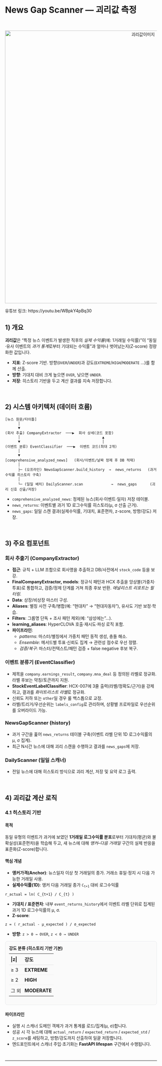 <h1 id="news-gap-scanner">News Gap Scanner — 괴리값 측정</h1>

<br>
<p align="center">
  <img src="https://github.com/user-attachments/assets/b42a8e94-6eef-4810-a4fe-ca47a22ff4ba" alt="괴리값이미지" width="900">
</p>
유튜브 링크: https://youtu.be/WBpkY4pBq30
<h2>1) 개요</h2>

<p>
  <strong>괴리값</strong>은 “특정 뉴스 이벤트가 발생한 직후의 <em>실제 수익률</em>(예: 1거래일 수익률)”이
  “동일·유사 이벤트의 <em>과거 통계</em>로부터 기대되는 수익률”과 얼마나 벗어났는지(Z-score) 정량화한 값입니다.
</p>
<ul>
  <li><strong>지표</strong>: Z-score 기반. 방향(<code>OVER</code>/<code>UNDER</code>)과 강도(<code>EXTREME</code>/<code>HIGH</code>/<code>MODERATE</code> …)를 함께 산출.</li>
  <li><strong>방향</strong>: 기대치 대비 크게 높으면 <code>OVER</code>, 낮으면 <code>UNDER</code>.</li>
  <li><strong>저장</strong>: 히스토리 기반을 두고 계산 결과를 지속 저장합니다.</li>
</ul>


<br>

<h2>2) 시스템 아키텍처 (데이터 흐름)</h2>

<pre><code>[뉴스 원문/타이틀]
      │
      ▼
(회사 추출) CompanyExtractor  ───▶  회사 상세(코드 포함)
      │                                      ▲
      ▼                                      │
(이벤트 분류) EventClassifier  ───▶  이벤트 코드(최대 2개)
      │
      ▼
[comprehensive_analyzed_news]   (회사/이벤트/날짜 정제 후 DB 적재)
      │
      ├─ (오프라인) NewsGapScanner.build_history  →  news_returns   (과거 수익률 히스토리 구축)
      │
      └─ (일일 배치) DailyScanner.scan             →  news_gaps      (괴리 신호 산출/저장)
</code></pre>

<ul>
  <li><code>comprehensive_analyzed_news</code>: 정제된 뉴스(회사·이벤트·일자) 저장 테이블.</li>
  <li><code>news_returns</code>: 이벤트별 과거 1D 로그수익률 히스토리(μ, σ 산출 근거).</li>
  <li><code>news_gaps</code>: 일일 스캔 결과(실제수익률, 기대치, 표준편차, z-score, 방향/강도) 저장.</li>
</ul>

<br>

<h2>3) 주요 컴포넌트</h2>

<h3>회사 추출기 (CompanyExtractor)</h3>
<ul>
  <li><strong>접근</strong>: 규칙 + LLM 조합으로 회사명을 추출하고 DB/사전에서 <code>stock_code</code> 등을 보강.</li>
  <li><strong>FinalCompanyExtractor, models</strong>: 정규식 패턴과 HCX 추출을 앙상블(가중치·투표)로 통합하고, 검증/정제 단계를 거쳐 최종 후보 반환. <em>애널리스트 리포트는 필터링</em>.</li>
  <li><strong>Data</strong>: 상장/비상장 마스터 구성.</li>
  <li><strong>Aliases</strong>: 별칭 사전 구축/병합(예: “현대차” → “현대자동차”), 유사도 기반 보정·학습.</li>
  <li><strong>Filters</strong>: 그룹명 단독 + 조사 패턴 제외(예: “삼성에는”…).</li>
  <li><strong>learning_aliases</strong>: HyperCLOVA 호출·재시도·파싱 로직 포함.</li>
  <li><strong>파이프라인</strong>:
    <ul>
      <li><em>patterns</em>: 마스터/별칭에서 가중치 패턴 동적 생성, 충돌 해소.</li>
      <li><em>Ensemble</em>: 메서드별 투표·신뢰도 집계 → 관련성 점수로 우선 정렬.</li>
      <li><em>검증/복구</em>: 마스터/컨텍스트/패턴 검증 + false negative 후보 복구.</li>
    </ul>
  </li>
</ul>

<h3>이벤트 분류기 (EventClassifier)</h3>
<ul>
  <li>제목을 <code>company.earnings_result</code>, <code>company.mna_deal</code> 등 정의된 라벨로 정규화. 라벨 후보는 약칭/토큰까지 지원.</li>
  <li><strong>StockEventLabelClassifier</strong>: HCX-007에 3줄 출력(라벨/정확도/근거)을 강제하고, 결과를 <em>화이트리스트 라벨</em>로 정규화.</li>
  <li>신뢰도 저하 또는 <code>other</code>일 경우 룰 백스톱으로 교정.</li>
  <li>라벨/트리거/우선순위는 <code>labels_config</code>로 관리하며, 상황별 프로파일로 우선순위를 오버라이드 가능.</li>
</ul>

<h3>NewsGapScanner (history)</h3>
<ul>
  <li>과거 구간을 훑어 <code>news_returns</code> 테이블 구축(이벤트 라벨 단위 1D 로그수익률의 μ, σ 집계).</li>
  <li>최근 N시간 뉴스에 대해 괴리 스캔을 수행하고 결과를 <code>news_gaps</code>에 저장.</li>
</ul>

<h3>DailyScanner (일일 스캐너)</h3>
<ul>
  <li>전일 뉴스에 대해 히스토리 방식으로 괴리 계산, 저장 및 요약 로그 출력.</li>
  
</ul>

<br>

<h2>4) 괴리값 계산 로직</h2>

<h3>4.1 히스토리 기반</h3>

<h4>목적</h4>
<p>
  동일 유형의 이벤트가 과거에 보였던 <strong>1거래일 로그수익률 분포</strong>로부터
  기대치(평균)와 불확실성(표준편차)을 학습해 두고, 새 뉴스에 대해
  <em>앵커–다음 거래일</em> 구간의 실제 반응을 표준화(Z-score)합니다.
</p>

<h4>핵심 개념</h4>
<ul>
  <li><strong>앵커가격(Anchor)</strong>: 뉴스일자 이상 첫 거래일의 종가. 거래소 휴일·정지 시 다음 가능한 거래일 사용.</li>
  <li><strong>실제수익률(1D)</strong>: 앵커 다음 거래일 종가 <code>C<sub>t+1</sub></code> 대비 로그수익률</li>
</ul>

<pre><code>r_actual = ln( C_{t+1} / C_{t} )
</code></pre>

<ul>
  <li><strong>기대치 / 표준편차</strong>: 내부 <code>event_returns_history</code>에서 이벤트 라벨 단위로 집계된 과거 1D 로그수익률의 μ, σ.</li>
  <li><strong>Z-score</strong>:</li>
</ul>

<pre><code>z = ( r_actual - μ_expected ) / σ_expected
</code></pre>

<ul>
  <li><strong>방향</strong>: <code>z &gt; 0 → OVER</code>, <code>z &lt; 0 → UNDER</code></li>
</ul>

<div style="border:1px solid #e5e7eb;padding:12px;border-radius:8px;background:#fafafa;">
  <strong>강도 분류 (히스토리 기반 기본)</strong>
  <table style="width:100%;border-collapse:collapse;margin-top:8px;">
    <thead>
      <tr>
        <th style="text-align:left;border-bottom:1px solid #ddd;padding:6px;">|z|</th>
        <th style="text-align:left;border-bottom:1px solid #ddd;padding:6px;">강도</th>
      </tr>
    </thead>
    <tbody>
      <tr><td style="padding:6px;border-bottom:1px solid #eee;">≥ 3</td><td style="padding:6px;border-bottom:1px solid #eee;"><strong>EXTREME</strong></td></tr>
      <tr><td style="padding:6px;border-bottom:1px solid #eee;">≥ 2</td><td style="padding:6px;border-bottom:1px solid #eee;"><strong>HIGH</strong></td></tr>
      <tr><td style="padding:6px;">그 외</td><td style="padding:6px;"><strong>MODERATE</strong></td></tr>
    </tbody>
  </table>

</div>

<h4>파이프라인</h4>
<ul>
  <li>실행 시 스캐너 도메인 객체가 과거 통계를 로드/집계(μ, σ)합니다.</li>
  <li>성공 시 각 뉴스에 대해 <code>actual_return</code> / <code>expected_return</code> / <code>expected_std</code> / <code>z_score</code>를 세팅하고, 방향/강도까지 산출하여 일괄 저장합니다.</li>
  <li>엔드포인트에서 스캐너 주입·초기화는 <strong>FastAPI lifespan</strong> 구간에서 수행됩니다.</li>
</ul>

<br>

<hr>
